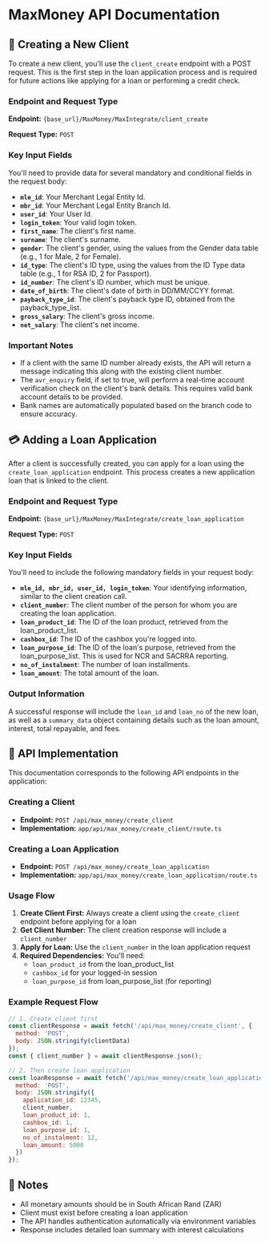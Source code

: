 # MaxMoney API Documentation

## 👤 Creating a New Client

To create a new client, you'll use the `client_create` endpoint with a POST request. This is the first step in the loan application process and is required for future actions like applying for a loan or performing a credit check.

### Endpoint and Request Type

**Endpoint:** `{base_url}/MaxMoney/MaxIntegrate/client_create`

**Request Type:** `POST`

### Key Input Fields

You'll need to provide data for several mandatory and conditional fields in the request body:

- **`mle_id`**: Your Merchant Legal Entity Id.
- **`mbr_id`**: Your Merchant Legal Entity Branch Id.
- **`user_id`**: Your User Id.
- **`login_token`**: Your valid login token.
- **`first_name`**: The client's first name.
- **`surname`**: The client's surname.
- **`gender`**: The client's gender, using the values from the Gender data table (e.g., 1 for Male, 2 for Female).
- **`id_type`**: The client's ID type, using the values from the ID Type data table (e.g., 1 for RSA ID, 2 for Passport).
- **`id_number`**: The client's ID number, which must be unique.
- **`date_of_birth`**: The client's date of birth in DD/MM/CCYY format.
- **`payback_type_id`**: The client's payback type ID, obtained from the payback_type_list.
- **`gross_salary`**: The client's gross income.
- **`net_salary`**: The client's net income.

### Important Notes

- If a client with the same ID number already exists, the API will return a message indicating this along with the existing client number.
- The `avr_enquiry` field, if set to true, will perform a real-time account verification check on the client's bank details. This requires valid bank account details to be provided.
- Bank names are automatically populated based on the branch code to ensure accuracy.

## 💳 Adding a Loan Application

After a client is successfully created, you can apply for a loan using the `create_loan_application` endpoint. This process creates a new application loan that is linked to the client.

### Endpoint and Request Type

**Endpoint:** `{base_url}/MaxMoney/MaxIntegrate/create_loan_application`

**Request Type:** `POST`

### Key Input Fields

You'll need to include the following mandatory fields in your request body:

- **`mle_id, mbr_id, user_id, login_token`**: Your identifying information, similar to the client creation call.
- **`client_number`**: The client number of the person for whom you are creating the loan application.
- **`loan_product_id`**: The ID of the loan product, retrieved from the loan_product_list.
- **`cashbox_id`**: The ID of the cashbox you're logged into.
- **`loan_purpose_id`**: The ID of the loan's purpose, retrieved from the loan_purpose_list. This is used for NCR and SACRRA reporting.
- **`no_of_instalment`**: The number of loan installments.
- **`loan_amount`**: The total amount of the loan.

### Output Information

A successful response will include the `loan_id` and `loan_no` of the new loan, as well as a `summary_data` object containing details such as the loan amount, interest, total repayable, and fees.

## 🚀 API Implementation

This documentation corresponds to the following API endpoints in the application:

### Creating a Client
- **Endpoint:** `POST /api/max_money/create_client`
- **Implementation:** `app/api/max_money/create_client/route.ts`

### Creating a Loan Application  
- **Endpoint:** `POST /api/max_money/create_loan_application`
- **Implementation:** `app/api/max_money/create_loan_application/route.ts`

### Usage Flow

1. **Create Client First:** Always create a client using the `create_client` endpoint before applying for a loan
2. **Get Client Number:** The client creation response will include a `client_number` 
3. **Apply for Loan:** Use the `client_number` in the loan application request
4. **Required Dependencies:** You'll need:
   - `loan_product_id` from the loan_product_list
   - `cashbox_id` for your logged-in session
   - `loan_purpose_id` from loan_purpose_list (for reporting)

### Example Request Flow

```javascript
// 1. Create client first
const clientResponse = await fetch('/api/max_money/create_client', {
  method: 'POST',
  body: JSON.stringify(clientData)
});
const { client_number } = await clientResponse.json();

// 2. Then create loan application
const loanResponse = await fetch('/api/max_money/create_loan_application', {
  method: 'POST', 
  body: JSON.stringify({
    application_id: 12345,
    client_number,
    loan_product_id: 1,
    cashbox_id: 1,
    loan_purpose_id: 1,
    no_of_instalment: 12,
    loan_amount: 5000
  })
});
```

## 📝 Notes

- All monetary amounts should be in South African Rand (ZAR)
- Client must exist before creating a loan application
- The API handles authentication automatically via environment variables
- Response includes detailed loan summary with interest calculations